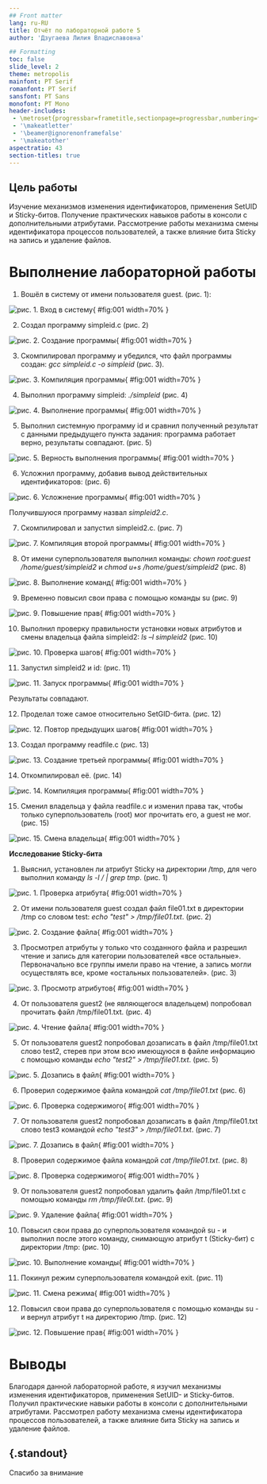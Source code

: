 ```yaml
---
## Front matter
lang: ru-RU
title: Отчёт по лабораторной работе 5
author: 'Дзугаева Лилия Владиславовна'

## Formatting
toc: false
slide_level: 2
theme: metropolis
mainfont: PT Serif 
romanfont: PT Serif
sansfont: PT Sans
monofont: PT Mono
header-includes: 
 - \metroset{progressbar=frametitle,sectionpage=progressbar,numbering=fraction}
 - '\makeatletter'
 - '\beamer@ignorenonframefalse'
 - '\makeatother'
aspectratio: 43
section-titles: true
---
```


## Цель работы

Изучение механизмов изменения идентификаторов, применения SetUID и Sticky-битов. Получение практических навыков работы в консоли с дополнительными атрибутами. Рассмотрение работы механизма смены идентификатора процессов пользователей, а также влияние бита Sticky на запись и удаление файлов.

# Выполнение лабораторной работы

1. Вошёл в систему от имени пользователя guest. (рис. 1):

![рис. 1. Вход в систему](image/1.jpg){ #fig:001 width=70% }

2. Создал программу simpleid.c (рис. 2)

![рис. 2. Создание программы](image/2.jpg){ #fig:001 width=70% }

3. Скомпилировал программу и убедился, что файл программы создан: _gcc simpleid.c -o simpleid_ (рис. 3). 

![рис. 3. Компиляция программы](image/3.jpg){ #fig:001 width=70% }

4. Выполнил программу simpleid: _./simpleid_ (рис. 4)

![рис. 4. Выполнение программы](image/4.jpg){ #fig:001 width=70% }

5. Выполнил системную программу id и сравнил полученный результат с данными предыдущего пункта задания: программа работает верно, результаты совпадают. (рис. 5)

![рис. 5. Верность выполнения программы](image/5.jpg){ #fig:001 width=70% }

6. Усложнил программу, добавив вывод действительных идентификаторов: (рис. 6)

![рис. 6. Усложнение программы](image/6.jpg){ #fig:001 width=70% }

Получившуюся программу назвал _simpleid2.c_.

7. Скомпилировал и запустил simpleid2.c. (рис. 7)

![рис. 7. Компиляция второй программы](image/7.jpg){ #fig:001 width=70% }

8. От имени суперпользователя выполнил команды: _chown root:guest /home/guest/simpleid2_ и _chmod u+s /home/guest/simpleid2_ (рис. 8)

![рис. 8. Выполнение команд](image/8.jpg){ #fig:001 width=70% }

9. Временно повысил свои права с помощью команды su (рис. 9)

![рис. 9. Повышение прав](image/9.jpg){ #fig:001 width=70% }

10. Выполнил проверку правильности установки новых атрибутов и смены владельца файла simpleid2: _ls –l simpleid2_ (рис. 10)

![рис. 10. Проверка шагов](image/10.jpg){ #fig:001 width=70% }

11. Запустил simpleid2 и id: (рис. 11)

![рис. 11. Запуск программы](image/11.jpg){ #fig:001 width=70% }

Результаты совпадают.

12. Проделал тоже самое относительно SetGID-бита. (рис. 12)

![рис. 12. Повтор предыдущих шагов](image/12.jpg){ #fig:001 width=70% }

13. Создал программу readfile.c (рис. 13)

![рис. 13. Создание третьей программы](image/13.jpg){ #fig:001 width=70% }

14. Откомпилировал её. (рис. 14)

![рис. 14. Компиляция программы](image/14.jpg){ #fig:001 width=70% }

15. Сменил владельца у файла readfile.c и изменил права так, чтобы только суперпользователь (root) мог прочитать его, a guest не мог. (рис. 15)

![рис. 15. Смена владельца](image/15.jpg){ #fig:001 width=70% }

__Исследование Sticky-бита__

1. Выяснил, установлен ли атрибут Sticky на директории /tmp, для чего выполнил команду _ls -l / | grep tmp_. (рис. 1)

![рис. 1. Проверка атрибута](image/1.1.jpg){ #fig:001 width=70% }

2. От имени пользователя guest создал файл file01.txt в директории /tmp со словом test: _echo "test" > /tmp/file01.txt_. (рис. 2)

![рис. 2. Создание файла](image/1.2.jpg){ #fig:001 width=70% }

3. Просмотрел атрибуты у только что созданного файла и разрешил чтение и запись для категории пользователей «все остальные». Первоначально все группы имели право на чтение, а запись могли осуществлять все, кроме «остальных пользователей». (рис. 3)

![рис. 3. Просмотр атрибутов](image/1.3.jpg){ #fig:001 width=70% }

4. От пользователя guest2 (не являющегося владельцем) попробовал прочитать файл /tmp/file01.txt. (рис. 4)

![рис. 4. Чтение файла](image/1.4.jpg){ #fig:001 width=70% }

5. От пользователя guest2 попробовал дозаписать в файл /tmp/file01.txt слово test2, стерев при этом всю имеющуюся в файле информацию с помощью команды _echo "test2" > /tmp/file01.txt_. (рис. 5)

![рис. 5. Дозапись в файл](image/1.5.jpg){ #fig:001 width=70% }

6. Проверил содержимое файла командой _cat /tmp/file01.txt_ (рис. 6)

![рис. 6. Проверка содержимого](image/1.6.jpg){ #fig:001 width=70% }

7. От пользователя guest2 попробовал дозаписать в файл /tmp/file01.txt слово test3 командой _echo "test3" > /tmp/file01.txt_. (рис. 7)

![рис. 7. Дозапись в файл](image/1.7.jpg){ #fig:001 width=70% }

8. Проверил содержимое файла командой _cat /tmp/file01.txt_. (рис. 8) 

![рис. 8. Проверка содержимого](image/1.8.jpg){ #fig:001 width=70% }

9. От пользователя guest2 попробовал удалить файл /tmp/file01.txt c помощью команды _rm /tmp/file0l.txt_. (рис. 9)

![рис. 9. Удаление файла](image/1.9.jpg){ #fig:001 width=70% }

10. Повысил свои права до суперпользователя командой su - и выполнил после этого команду, снимающую атрибут t (Sticky-бит) с директории /tmp: (рис. 10)

![рис. 10. Выполнение команды](image/1.10.jpg){ #fig:001 width=70% }

11. Покинул режим суперпользователя командой exit. (рис. 11)

![рис. 11. Смена режима](image/1.11.jpg){ #fig:001 width=70% }

12. Повысил свои права до суперпользователя c помощью команды su - и вернул атрибут t на директорию /tmp. (рис. 12)

![рис. 12. Повышение прав](image/1.15.jpg){ #fig:001 width=70% }



# Выводы

Благодаря данной лабораторной работе, я изучил механизмы изменения идентификаторов, применения SetUID- и Sticky-битов. Получил практические навыки работы в консоли с дополнительными атрибутами. Рассмотрел работу механизма смены идентификатора процессов пользователей, а также влияние бита Sticky на запись и удаление файлов. 

## {.standout}

Спасибо за внимание
